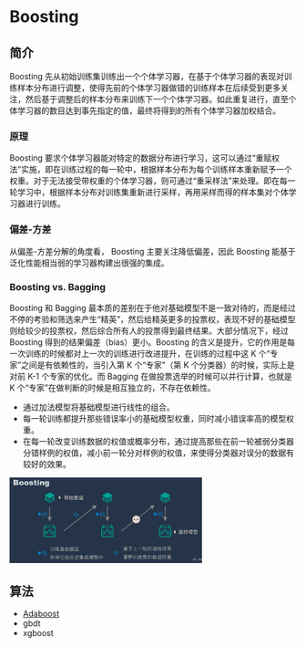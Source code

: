 # Boosting

## 简介

Boosting 先从初始训练集训练出一个个体学习器，在基于个体学习器的表现对训练样本分布进行调整，使得先前的个体学习器做错的训练样本在后续受到更多关注，然后基于调整后的样本分布来训练下一个个体学习器。如此重复进行，直至个体学习器的数目达到事先指定的值，最终将得到的所有个体学习器加权结合。

### 原理

Boosting 要求个体学习器能对特定的数据分布进行学习，这可以通过“重赋权法”实施，即在训练过程的每一轮中，根据样本分布为每个训练样本重新赋予一个权重。对于无法接受带权重的个体学习器，则可通过“重采样法”来处理。即在每一轮学习中，根据样本分布对训练集重新进行采样，再用采样而得的样本集对个体学习器进行训练。

### 偏差-方差

从偏差-方差分解的角度看， Boosting 主要关注降低偏差，因此 Boosting 能基于泛化性能相当弱的学习器构建出很强的集成。

### Boosting vs. Bagging

Boosting 和 Bagging 最本质的差别在于他对基础模型不是一致对待的，而是经过不停的考验和筛选来产生“精英”，然后给精英更多的投票权，表现不好的基础模型则给较少的投票权，然后综合所有人的投票得到最终结果。大部分情况下，经过 Boosting 得到的结果偏差（bias）更小。Boosting  的含义是提升，它的作用是每一次训练的时候都对上一次的训练进行改进提升，在训练的过程中这 K 个“专家”之间是有依赖性的，当引入第 K 个“专家”（第 K 个分类器）的时候，实际上是对前 K-1 个专家的优化。而 Bagging 在做投票选举的时候可以并行计算，也就是 K 个“专家”在做判断的时候是相互独立的，不存在依赖性。

- 通过加法模型将基础模型进行线性的组合。
- 每一轮训练都提升那些错误率小的基础模型权重，同时减小错误率高的模型权重。
- 在每一轮改变训练数据的权值或概率分布，通过提高那些在前一轮被弱分类器分错样例的权值，减小前一轮分对样例的权值，来使得分类器对误分的数据有较好的效果。

<img src="../figures/image-20200321125658497.png" alt="image-20200321125658497" style="zoom:33%;" />

## 算法

- [Adaboost](40_adaboosting.md)
- gbdt
- xgboost 